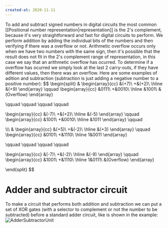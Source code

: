```yaml
---
created-at: 2020-11-11
---
```

To add and subtract signed numbers in digital circuits the most common [[Positional number representation|representation]] is the 2's complement, because it's very straightforward and fast for digital circuits to perform. We perform addition by adding the individual bits of the numbers and then verifying if there was a overflow or not. 
Arithmetic overflow occurs only when we have two numbers with the same sign, then it's possible that the result does not fit in the 2's complement range of representation, in this case we say that an arithmetic overflow has ocurred. To determine if a overflow has ocurred we simply look at the last 2 carry-outs, if they have different values, then there was an overflow.
Here are some examples of adition and subtraction (subtraction is just adding a negative number to a positive number):
$$
\begin{split}
&
\begin{array}{cc}
&(+7)\\
+&(+2)\\
\hline
&(+9)
\end{array}
\qquad
\begin{array}{cc}
&0111\\
+&0010\\
\hline
&1001\\
&(Overflow)
\end{array}

\qquad
\qquad
\qquad
\qquad

\begin{array}{cc}
&(-7)\\
+&(+2)\\
\hline
&(-5)
\end{array}
\qquad
\begin{array}{cc}
&1001\\
+&0010\\
\hline
&1011
\end{array}
\qquad

\\\\\\
&
\begin{array}{cc}
&(+5)\\
+&(-2)\\
\hline
&(+3)
\end{array}
\qquad
\begin{array}{cc}
&0101\\
+&1110\\
\hline
1&0011
\end{array}

\qquad
\qquad
\qquad
\qquad

\begin{array}{cc}
&(-7)\\
+&(-2)\\
\hline
&(-9)
\end{array}
\qquad
\begin{array}{cc}
&1001\\
+&1110\\
\hline
1&0111\\
&(Overflow)
\end{array}

\end{split}
$$

# Adder and subtractor circuit
To make a circuit that performs both addition and subtraction we can put a set of XOR gates (with a selector to complement or not the number to be subtracted) before a standard adder circuit, like is shown in the example: 
![AdderSubtractorUnit](adder_sub.png)